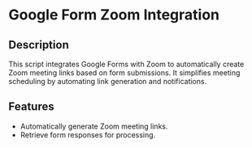 # Google Form Zoom Integration

## Description
This script integrates Google Forms with Zoom to automatically create Zoom meeting links based on form submissions. It simplifies meeting scheduling by automating link generation and notifications.

## Features
- Automatically generate Zoom meeting links.
- Retrieve form responses for processing.
